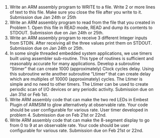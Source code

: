 1. Write an ARM assembly program to WRITE to a file. Write 2 or more lines of text to this file.
   Make sure you close the file after you write to it. Submission due Jan 24th or 25th
2. Write an ARM assembly program to read from the file that you created in Problem 1.
   Open this file in READ mode, READ and dump its contents to STDOUT. Submission due on Jan 24th or 25th.
3. Write an ARM assembly program to receive 3 different Integer inputs from STDIN. After receiving all the three values print them on STDOUT.
   Submission due on Jan 24th or 25th.
4. In some single threaded embedded system applications, we use timers built using assembler sub-routine. This type of routines is sufficient and reasonably accurate for many applications. Develop a subroutine “Stimer” that can create 1000 (approximately) Clock cycles delay. Using this subroutine write another subroutine “Ltimer” that can create delay which are multiples of 10000 (approximately) cycles. The Ltimer is simple and no need to other timers.  The Ltimer can be used to create periodic scan of I/O devices or any periodic activity.  Submission due on Jan 31st or Feb 1st.
5. Write ARM assembly code that can make the two red LEDs in Embest Plugin of ARMSIM to glow alternatively at observable rate. Your code should be user configurable for various rate. User timer developed in problem 4. Submission due on Feb 21st or 22nd.
6. Write ARM assembly code that can make the 8-segment display to go from 0 to 9 at an observable rate. Your code should be user configurable for various rate. Submission due on Feb 21st or 22nd.
